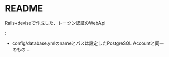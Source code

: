 # README

Rails+deviseで作成した、トークン認証のWebApi

:

* config/database.ymlのnameとパスは設定したPostgreSQL Accountと同一のもの
 ...

